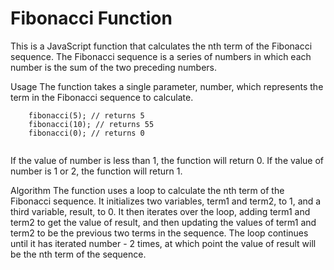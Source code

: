 # Fibonacci Function
This is a JavaScript function that calculates the nth term of the Fibonacci sequence. The Fibonacci sequence is a series of numbers in which each number is the sum of the two preceding numbers.

Usage
The function takes a single parameter, number, which represents the term in the Fibonacci sequence to calculate.
````
    fibonacci(5); // returns 5
    fibonacci(10); // returns 55
    fibonacci(0); // returns 0
    
````
If the value of number is less than 1, the function will return 0. If the value of number is 1 or 2, the function will return 1.

Algorithm
The function uses a loop to calculate the nth term of the Fibonacci sequence. It initializes two variables, term1 and term2, to 1, and a third variable, result, to 0. It then iterates over the loop, adding term1 and term2 to get the value of result, and then updating the values of term1 and term2 to be the previous two terms in the sequence. The loop continues until it has iterated number - 2 times, at which point the value of result will be the nth term of the sequence.

